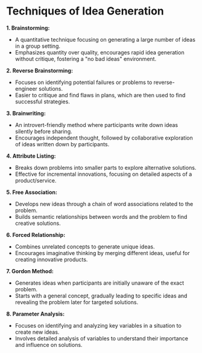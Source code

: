 # Techniques of Idea Generation

**1. Brainstorming:** 
- A quantitative technique focusing on generating a large number of ideas in a group setting.
- Emphasizes quantity over quality, encourages rapid idea generation without critique, fostering a "no bad ideas" environment.

**2. Reverse Brainstorming:**
- Focuses on identifying potential failures or problems to reverse-engineer solutions.
- Easier to critique and find flaws in plans, which are then used to find successful strategies.

**3. Brainwriting:**
- An introvert-friendly method where participants write down ideas silently before sharing.
- Encourages independent thought, followed by collaborative exploration of ideas written down by participants.

**4. Attribute Listing:**
- Breaks down problems into smaller parts to explore alternative solutions.
- Effective for incremental innovations, focusing on detailed aspects of a product/service.

**5. Free Association:**
- Develops new ideas through a chain of word associations related to the problem.
- Builds semantic relationships between words and the problem to find creative solutions.

**6. Forced Relationship:**
- Combines unrelated concepts to generate unique ideas.
- Encourages imaginative thinking by merging different ideas, useful for creating innovative products.

**7. Gordon Method:**
- Generates ideas when participants are initially unaware of the exact problem.
- Starts with a general concept, gradually leading to specific ideas and revealing the problem later for targeted solutions.

**8. Parameter Analysis:**
- Focuses on identifying and analyzing key variables in a situation to create new ideas.
- Involves detailed analysis of variables to understand their importance and influence on solutions.


